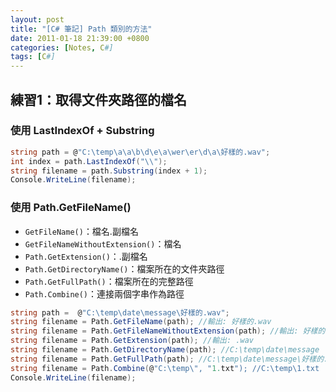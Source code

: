 ```yaml
---
layout: post
title: "[C# 筆記] Path 類別的方法"
date: 2011-01-18 21:39:00 +0800
categories: [Notes, C#]
tags: [C#]
---
```


## 練習1：取得文件夾路徑的檔名
### 使用 LastIndexOf + Substring
```c#
string path = @"C:\temp\a\a\b\d\e\a\wer\er\d\a\好樣的.wav";
int index = path.LastIndexOf("\\");
string filename = path.Substring(index + 1);
Console.WriteLine(filename);
```

### 使用 Path.GetFileName()
- `GetFileName()`：檔名.副檔名  
- `GetFileNameWithoutExtension()`：檔名  
- `Path.GetExtension()`：.副檔名  
- `Path.GetDirectoryName()`：檔案所在的文件夾路徑 
- `Path.GetFullPath()`：檔案所在的完整路徑
- `Path.Combine()`：連接兩個字串作為路徑  

```c#
string path =  @"C:\temp\date\message\好樣的.wav";
string filename = Path.GetFileName(path); //輸出: 好樣的.wav
string filename = Path.GetFileNameWithoutExtension(path); //輸出: 好樣的
string filename = Path.GetExtension(path); //輸出: .wav
string filename = Path.GetDirectoryName(path); //C:\temp\date\message
string filename = Path.GetFullPath(path); //C:\temp\date\message\好樣的.wav
string filename = Path.Combine(@"C:\temp\", "1.txt"); //C:\temp\1.txt
Console.WriteLine(filename);
```

